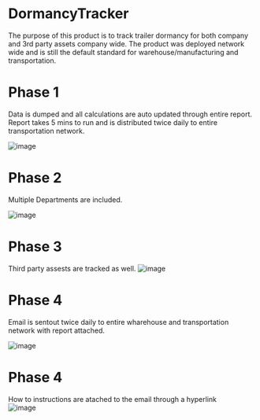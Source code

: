 # DormancyTracker
The purpose of this product is to track trailer dormancy for both company and 3rd party assets company wide. The product was deployed network wide and is still the default standard for warehouse/manufacturing and transportation.

# Phase 1
Data is dumped and all calculations are auto updated through entire report. Report takes 5 mins to run and is distributed twice daily to entire transportation network.  


![image](https://user-images.githubusercontent.com/44706605/153674714-45d47a05-fb60-42b0-a171-edd333d24335.png)



# Phase 2
Multiple Departments are included.

![image](https://user-images.githubusercontent.com/44706605/153674733-4d3cbab8-4115-441d-bf33-6ba8773412e1.png)


# Phase 3
Third party assests are tracked as well.
![image](https://user-images.githubusercontent.com/44706605/153674639-def37fee-ed43-4f3b-9c26-7faf2f9f16db.png)

# Phase 4
Email is sentout twice daily to entire wharehouse and transportation network with report attached.  

![image](https://user-images.githubusercontent.com/44706605/189499760-8318311c-fba6-48fd-a9a8-fc79ac093a4a.png)


# Phase 4
How to instructions are atached to the email through a hyperlink  
![image](https://user-images.githubusercontent.com/44706605/153674804-8b86d124-5c34-4c71-9f5f-1228001cc518.png)
